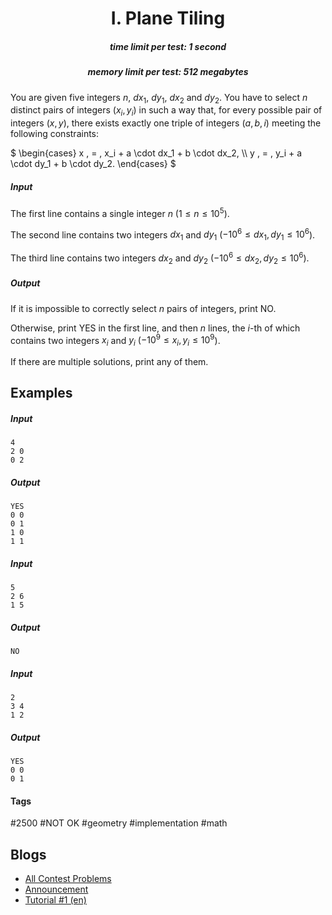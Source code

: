 <h1 style='text-align: center;'> I. Plane Tiling</h1>

<h5 style='text-align: center;'>time limit per test: 1 second</h5>
<h5 style='text-align: center;'>memory limit per test: 512 megabytes</h5>

You are given five integers $n$, $dx_1$, $dy_1$, $dx_2$ and $dy_2$. You have to select $n$ distinct pairs of integers $(x_i, y_i)$ in such a way that, for every possible pair of integers $(x, y)$, there exists exactly one triple of integers $(a, b, i)$ meeting the following constraints:

 $ \begin{cases} x \, = \, x_i + a \cdot dx_1 + b \cdot dx_2, \\\ y \, = \, y_i + a \cdot dy_1 + b \cdot dy_2. \end{cases} $ 
##### Input

The first line contains a single integer $n$ ($1 \le n \le 10^5$).

The second line contains two integers $dx_1$ and $dy_1$ ($-10^6 \le dx_1, dy_1 \le 10^6$).

The third line contains two integers $dx_2$ and $dy_2$ ($-10^6 \le dx_2, dy_2 \le 10^6$).

##### Output

If it is impossible to correctly select $n$ pairs of integers, print NO.

Otherwise, print YES in the first line, and then $n$ lines, the $i$-th of which contains two integers $x_i$ and $y_i$ ($-10^9 \le x_i, y_i \le 10^9$).

If there are multiple solutions, print any of them.

## Examples

##### Input


```text
4
2 0
0 2
```
##### Output


```text
YES
0 0
0 1
1 0
1 1
```
##### Input


```text
5
2 6
1 5
```
##### Output


```text
NO
```
##### Input


```text
2
3 4
1 2
```
##### Output


```text
YES
0 0
0 1
```


#### Tags 

#2500 #NOT OK #geometry #implementation #math 

## Blogs
- [All Contest Problems](../2020-2021_ICPC,_NERC,_Southern_and_Volga_Russian_Regional_Contest_(Online_Mirror,_ICPC_Rules).md)
- [Announcement](../blogs/Announcement.md)
- [Tutorial #1 (en)](../blogs/Tutorial_1_(en).md)

